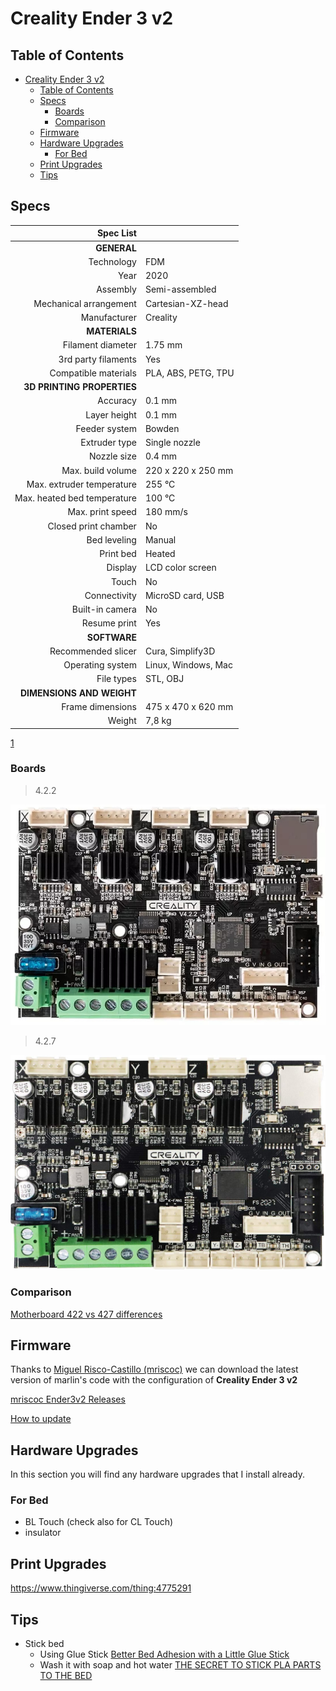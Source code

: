 # Creality Ender 3 v2

## Table of Contents

- [Creality Ender 3 v2](#creality-ender-3-v2)
  - [Table of Contents](#table-of-contents)
  - [Specs](#specs)
    - [Boards](#boards)
    - [Comparison](#comparison)
  - [Firmware](#firmware)
  - [Hardware Upgrades](#hardware-upgrades)
    - [For Bed](#for-bed)
  - [Print Upgrades](#print-upgrades)
  - [Tips](#tips)

## Specs

|                   Spec List |                     |
| ---------------------------:|:------------------- |
|                 **GENERAL** |                     |
|                  Technology | FDM                 |
|                        Year | 2020                |
|                    Assembly | Semi-assembled      |
|      Mechanical arrangement | Cartesian-XZ-head   |
|                Manufacturer | Creality            |
|               **MATERIALS** |                     |
|           Filament diameter | 1.75 mm             |
|         3rd party filaments | Yes                 |
|        Compatible materials | PLA, ABS, PETG, TPU |
|  **3D PRINTING PROPERTIES** |                     |
|                    Accuracy | 0.1 mm              |
|                Layer height | 0.1 mm              |
|               Feeder system | Bowden              |
|               Extruder type | Single nozzle       |
|                 Nozzle size | 0.4 mm              |
|           Max. build volume | 220 x 220 x 250 mm  |
|   Max. extruder temperature | 255 °C              |
| Max. heated bed temperature | 100 °C              |
|            Max. print speed | 180 mm/s            |
|        Closed print chamber | No                  |
|                Bed leveling | Manual              |
|                   Print bed | Heated              |
|                     Display | LCD color screen    |
|                       Touch | No                  |
|                Connectivity | MicroSD card, USB   |
|             Built-in camera | No                  |
|                Resume print | Yes                 |
|                **SOFTWARE** |                     |
|          Recommended slicer | Cura, Simplify3D    |
|            Operating system | Linux, Windows, Mac |
|                  File types | STL, OBJ            |
|   **DIMENSIONS AND WEIGHT** |                     |
|            Frame dimensions | 475 x 470 x 620 mm  |
|                      Weight | 7,8 kg              |

[1](https://all3dp.com/1/creality-ender-3-v2-review-3d-printer-specs/)

### Boards

> 4.2.2

<img src="/assets/images/ender_3_v2/ender_3_v2_4.2.2_board.jpeg" alt="Ender 3 v2 4.2.2 Motherboard" />

> 4.2.7

<img src="/assets/images/ender_3_v2/ender_3_v2_4.2.7_board.jpeg" alt="Ender 3 v2 4.2.7 Motherboard" />

### Comparison

[Motherboard 422 vs 427 differences](https://www.reddit.com/r/ender3/comments/imhr87/mainboard_422_vs_427_differences/)

## Firmware

Thanks to [Miguel Risco-Castillo (mriscoc)](https://github.com/mriscoc) we can download the latest version of
marlin's code with the configuration of **Creality Ender 3 v2**

[mriscoc Ender3v2 Releases](https://github.com/mriscoc/Marlin_Ender3v2/releases)

[How to update](https://github.com/mriscoc/Marlin_Ender3v2/wiki/How-to-install-the-firmware)

## Hardware Upgrades

In this section you will find any hardware upgrades that I install already.

### For Bed

- BL Touch (check also for CL Touch)
- insulator

## Print Upgrades

https://www.thingiverse.com/thing:4775291

## Tips

- Stick bed
  - Using Glue Stick [Better Bed Adhesion with a Little Glue Stick
](https://www.youtube.com/watch?v=02c_8HzOR2A)
  - Wash it with soap and hot water [THE SECRET TO STICK PLA PARTS TO THE BED](https://youtu.be/Kj4Xz3DwGSQ)
